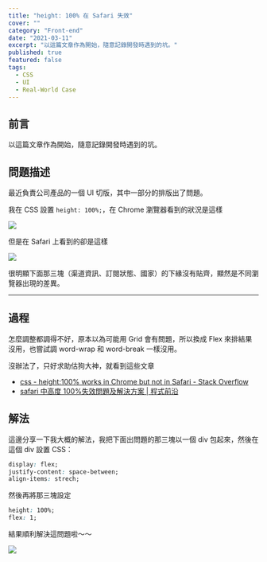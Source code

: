 ```yaml
---
title: "height: 100% 在 Safari 失效"
cover: ""
category: "Front-end"
date: "2021-03-11"
excerpt: "以這篇文章作為開始，隨意記錄開發時遇到的坑。"
published: true
featured: false
tags:
  - CSS
  - UI
  - Real-World Case
---
```


## 前言

以這篇文章作為開始，隨意記錄開發時遇到的坑。

## 問題描述

最近負責公司產品的一個 UI 切版，其中一部分的排版出了問題。

我在 CSS 設置 `height: 100%;`，在 Chrome 瀏覽器看到的狀況是這樣

![](https://i.imgur.com/rjb5X0H.png)

但是在 Safari 上看到的卻是這樣

![](https://i.imgur.com/L3ZnQHI.png)

很明顯下面那三塊（渠道資訊、訂閱狀態、國家）的下緣沒有貼齊，顯然是不同瀏覽器出現的差異。

---

## 過程

怎麼調整都調得不好，原本以為可能用 Grid 會有問題，所以換成 Flex 來排結果沒用，也嘗試調 word-wrap 和 word-break 一樣沒用。

沒辦法了，只好求助估狗大神，就看到這些文章

- [css - height:100% works in Chrome but not in Safari - Stack Overflow](https://stackoverflow.com/questions/43381836/height100-works-in-chrome-but-not-in-safari/43382986)
- [safari 中高度 100%失效問題及解決方案 | 程式前沿](https://codertw.com/%E7%A8%8B%E5%BC%8F%E8%AA%9E%E8%A8%80/755535/)

## 解法

這邊分享一下我大概的解法，我把下面出問題的那三塊以一個 div 包起來，然後在這個 div 設置 CSS：

```css
display: flex;
justify-content: space-between;
align-items: strech;
```

然後再將那三塊設定

```css
height: 100%;
flex: 1;
```

結果順利解決這問題啦～～

![](https://i.imgur.com/krE9gue.png)
